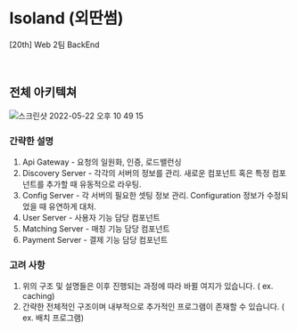 # Isoland (외딴썸)
[20th] Web 2팀 BackEnd

<br/>

## 전체 아키텍쳐
![스크린샷 2022-05-22 오후 10 49 15](https://user-images.githubusercontent.com/31160622/169699107-9ab4e347-6fd7-491c-8e02-3f5dc1482551.png)

### 간략한 설명
1. Api Gateway - 요청의 일원화, 인증, 로드밸런싱
2. Discovery Server - 각각의 서버의 정보를 관리. 새로운 컴포넌트 혹은 특정 컴포넌트를 추가할 때 유동적으로 라우팅.
3. Config Server - 각 서버의 필요한 셋팅 정보 관리. Configuration 정보가 수정되었을 때 유연하게 대처. 
4. User Server - 사용자 기능 담당 컴포넌트
5. Matching Server - 매칭 기능 담당 컴포넌트
6. Payment Server - 결제 기능 담당 컴포넌트

### 고려 사항
1. 위의 구조 및 설명들은 이후 진행되는 과정에 따라 바뀔 여지가 있습니다. ( ex. caching)
2. 간략한 전체적인 구조이며 내부적으로 추가적인 프로그램이 존재할 수 있습니다. ( ex. 배치 프로그램)
